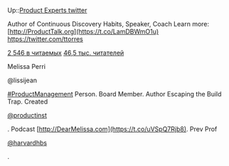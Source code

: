 Up::[Product Experts twitter](Product%20Experts%20twitter.md)

Author of Continuous Discovery Habits, Speaker, Coach Learn more: [http://ProductTalk.org](https://t.co/LamDBWmO1u)
https://twitter.com/ttorres

[2 546 в читаемых](https://twitter.com/ttorres/following)
[46,5 тыс. читателей](https://twitter.com/ttorres/followers)

Melissa Perri

@lissijean

[\#ProductManagement](https://twitter.com/search?q=%23ProductManagement&src=hashtag_click) Person. Board Member. Author Escaping the Build Trap. Created

[@productinst](https://twitter.com/productinst)

. Podcast [http://DearMelissa.com](https://t.co/uVSpQ7Rjb8). Prev Prof

[@harvardhbs](https://twitter.com/harvardhbs)

.
